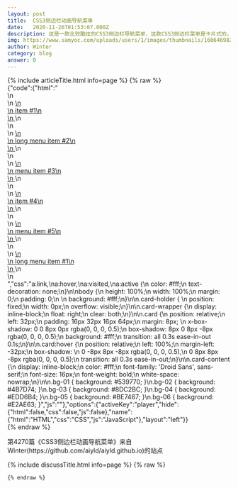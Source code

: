 ```yaml
---
layout: post
title:  CSS3侧边栏动画导航菜单
date:   2020-11-26T01:53:07.000Z
description: 这是一款比较酷炫的CSS3侧边栏导航菜单，这款CSS3侧边栏菜单是卡片式的，鼠标滑过菜单项时，卡片即会出现向外抽出的动画效果。值得注意的是，这款CSS3侧边栏菜单的菜单项长度是不限制的，它是自适应的。
img: https://www.samyoc.com/uploads/users/1/images/thumbnails/1606469826596.png
author: Winter
category: blog
answer: 0
---
```

<div class="article-root">
  <div class="article">
    {% include articleTitle.html info=page %}
    {% raw %}
    <div class="article-content">{"code":{"html":"<div class=\"card-holder\">\n  <div class=\"card-wrapper\">\n    <a href=\"#\">\n      <div class=\"card bg-01\">\n        <span class=\"card-content\">item #1</span>\n      </div>\n    </a>\n  </div>\n  <div class=\"card-wrapper\">\n    <a href=\"#\">\n      <div class=\"card bg-02\">\n        <span class=\"card-content\">long menu item #2</span>\n      </div>\n    </a>\n  </div>\n  <div class=\"card-wrapper\">\n    <a href=\"#\">\n      <div class=\"card bg-03\">\n        <span class=\"card-content\">menu item #3</span>\n      </div>\n    </a>\n  </div>\n  <div class=\"card-wrapper\">\n    <a href=\"#\">\n      <div class=\"card bg-04\">\n        <span class=\"card-content\">item #4</span>\n      </div>\n    </a>\n  </div>\n  <div class=\"card-wrapper\">\n    <a href=\"#\">\n      <div class=\"card bg-05\">\n        <span class=\"card-content\">menu item #5</span>\n      </div>\n    </a>\n  </div>\n  <div class=\"card-wrapper\">\n    <a href=\"#\">\n      <div class=\"card bg-06\">\n        <span class=\"card-content\">long menu item #1</span>\n      </div>\n    </a>\n  </div>\n</div>","css":"a:link,\na:hover,\na:visited,\na:active {\n  color: #fff;\n  text-decoration: none;\n}\n\nbody {\n  height: 100%;\n  width: 100%;\n  margin: 0;\n  padding: 0;\n  \n  background: #fff;\n}\n\n.card-holder {  \n  position: fixed;\n  width: 0px;\n  overflow: visible;\n}\n\n.card-wrapper {\n  display: inline-block;\n  float: right;\n  clear: both;\n}\n\n.card {\n  position: relative;\n  left: 32px;\n  padding: 16px 32px 16px 64px;\n  margin: 8px;  \n  x-box-shadow: 0 0 8px 0px rgba(0, 0, 0, 0.5);\n  box-shadow: 8px 0 8px -8px rgba(0, 0, 0, 0.5);\n  background: #fff;\n  transition: all 0.3s ease-in-out 0.1s;\n}\n\n.card:hover {\n  position: relative;\n  left: 100%;\n  margin-left: -32px;\n  box-shadow: \n    0 -8px 8px -8px rgba(0, 0, 0, 0.5),\n    0 8px 8px -8px rgba(0, 0, 0, 0.5);\n  transition: all 0.3s ease-in-out;\n}\n\n.card-content {\n  display: inline-block;\n  color: #fff;\n  font-family: 'Droid Sans', sans-serif;\n  font-size: 16px;\n  font-weight: bold;\n  white-space: nowrap;\n}\n\n.bg-01 { background: #539770; }\n.bg-02 { background: #4B7D74; }\n.bg-03 { background: #8DC2BC; }\n.bg-04 { background: #EDD6B4; }\n.bg-05 { background: #BE7467; }\n.bg-06 { background: #E2AE63; }","js":""},"options":{"activeKey":"player","hide":{"html":false,"css":false,"js":false},"name":{"html":"HTML","css":"CSS","js":"JavaScript"},"layout":"left"}}</div>
    {% endraw %}
  </div>
  <p class="winter_mark">第4270篇《CSS3侧边栏动画导航菜单》来自Winter(https://github.com/aiyld/aiyld.github.io)的站点</p>
  <div class="discuss-wrapper">
    {% include discussTitle.html info=page %}
    {% raw %}
    
    {% endraw %}
  </div>
<div>
